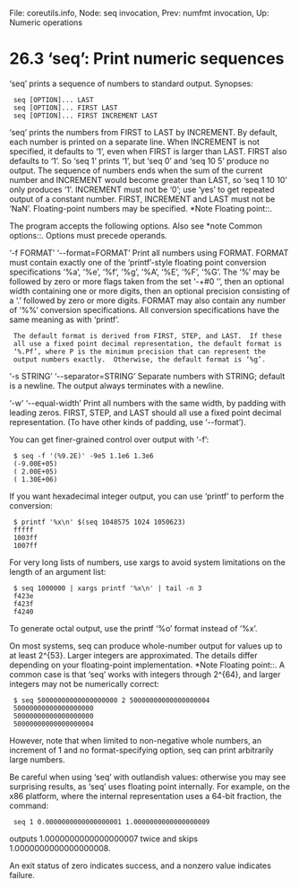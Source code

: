 File: coreutils.info,  Node: seq invocation,  Prev: numfmt invocation,  Up: Numeric operations

26.3 ‘seq’: Print numeric sequences
===================================

‘seq’ prints a sequence of numbers to standard output.  Synopses:

     seq [OPTION]... LAST
     seq [OPTION]... FIRST LAST
     seq [OPTION]... FIRST INCREMENT LAST

   ‘seq’ prints the numbers from FIRST to LAST by INCREMENT.  By
default, each number is printed on a separate line.  When INCREMENT is
not specified, it defaults to ‘1’, even when FIRST is larger than LAST.
FIRST also defaults to ‘1’.  So ‘seq 1’ prints ‘1’, but ‘seq 0’ and ‘seq
10 5’ produce no output.  The sequence of numbers ends when the sum of
the current number and INCREMENT would become greater than LAST, so ‘seq
1 10 10’ only produces ‘1’.  INCREMENT must not be ‘0’; use ‘yes’ to get
repeated output of a constant number.  FIRST, INCREMENT and LAST must
not be ‘NaN’.  Floating-point numbers may be specified.  *Note Floating
point::.

   The program accepts the following options.  Also see *note Common
options::.  Options must precede operands.

‘-f FORMAT’
‘--format=FORMAT’
     Print all numbers using FORMAT.  FORMAT must contain exactly one of
     the ‘printf’-style floating point conversion specifications ‘%a’,
     ‘%e’, ‘%f’, ‘%g’, ‘%A’, ‘%E’, ‘%F’, ‘%G’.  The ‘%’ may be followed
     by zero or more flags taken from the set ‘-+#0 '’, then an optional
     width containing one or more digits, then an optional precision
     consisting of a ‘.’ followed by zero or more digits.  FORMAT may
     also contain any number of ‘%%’ conversion specifications.  All
     conversion specifications have the same meaning as with ‘printf’.

     The default format is derived from FIRST, STEP, and LAST.  If these
     all use a fixed point decimal representation, the default format is
     ‘%.Pf’, where P is the minimum precision that can represent the
     output numbers exactly.  Otherwise, the default format is ‘%g’.

‘-s STRING’
‘--separator=STRING’
     Separate numbers with STRING; default is a newline.  The output
     always terminates with a newline.

‘-w’
‘--equal-width’
     Print all numbers with the same width, by padding with leading
     zeros.  FIRST, STEP, and LAST should all use a fixed point decimal
     representation.  (To have other kinds of padding, use ‘--format’).

   You can get finer-grained control over output with ‘-f’:

     $ seq -f '(%9.2E)' -9e5 1.1e6 1.3e6
     (-9.00E+05)
     ( 2.00E+05)
     ( 1.30E+06)

   If you want hexadecimal integer output, you can use ‘printf’ to
perform the conversion:

     $ printf '%x\n' $(seq 1048575 1024 1050623)
     fffff
     1003ff
     1007ff

   For very long lists of numbers, use xargs to avoid system limitations
on the length of an argument list:

     $ seq 1000000 | xargs printf '%x\n' | tail -n 3
     f423e
     f423f
     f4240

   To generate octal output, use the printf ‘%o’ format instead of ‘%x’.

   On most systems, seq can produce whole-number output for values up to
at least 2^{53}.  Larger integers are approximated.  The details differ
depending on your floating-point implementation.  *Note Floating
point::.  A common case is that ‘seq’ works with integers through
2^{64}, and larger integers may not be numerically correct:

     $ seq 50000000000000000000 2 50000000000000000004
     50000000000000000000
     50000000000000000000
     50000000000000000004

   However, note that when limited to non-negative whole numbers, an
increment of 1 and no format-specifying option, seq can print
arbitrarily large numbers.

   Be careful when using ‘seq’ with outlandish values: otherwise you may
see surprising results, as ‘seq’ uses floating point internally.  For
example, on the x86 platform, where the internal representation uses a
64-bit fraction, the command:

     seq 1 0.0000000000000000001 1.0000000000000000009

   outputs 1.0000000000000000007 twice and skips 1.0000000000000000008.

   An exit status of zero indicates success, and a nonzero value
indicates failure.

